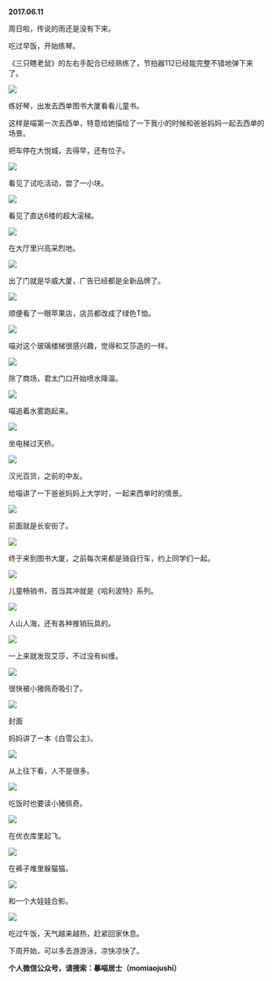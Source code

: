
          
            
**2017.06.11**

周日啦，传说的雨还是没有下来。

吃过早饭，开始练琴。

《三只瞎老鼠》的左右手配合已经熟练了，节拍器112已经能完整不错地弹下来了。




![](img/51001-7ef2c91882d383be.jpg)




练好琴，出发去西单图书大厦看看儿童书。

这样是喵第一次去西单，特意给她描绘了一下我小的时候和爸爸妈妈一起去西单的场景。

把车停在大悦城，去得早，还有位子。




![](img/51001-f5fe76ac5fdf8fc8.jpg)




看见了试吃活动，尝了一小块。




![](img/51001-8a011c0ca3bfe417.jpg)




看见了直达6楼的超大滚梯。




![](img/51001-4381038ac7f36962.jpg)




在大厅里兴高采烈地。




![](img/51001-affe2b5af42aaf72.jpg)




出了门就是华威大厦，广告已经都是全新品牌了。




![](img/51001-8915bcbf876057fc.jpg)




顺便看了一眼苹果店，店员都改成了绿色T恤。




![](img/51001-991a841a3265c80e.jpg)




喵对这个玻璃楼梯很感兴趣，觉得和艾莎造的一样。




![](img/51001-abe6ed69de89b067.jpg)




除了商场，君太门口开始喷水降温。




![](img/51001-15560b66b751f1cc.jpg)




喵追着水雾跑起来。




![](img/51001-8f379ec4ea6aedec.jpg)




坐电梯过天桥。




![](img/51001-6f55a83559ac5dfe.jpg)




汉光百货，之前的中友。

给喵讲了一下爸爸妈妈上大学时，一起来西单时的情景。




![](img/51001-f5b7ae74f812594e.jpg)




前面就是长安街了。




![](img/51001-07cf626d6196da2e.jpg)




终于来到图书大厦，之前每次来都是骑自行车，约上同学们一起。




![](img/51001-78a45fc5139ed56f.jpg)




儿童畅销书，首当其冲就是《哈利波特》系列。




![](img/51001-b01e19556b0e87e4.jpg)




人山人海，还有各种推销玩具的。




![](img/51001-08f5278d850b3a93.jpg)




一上来就发现艾莎，不过没有纠缠。




![](img/51001-3b17b36927be6f4e.jpg)




很快被小猪佩奇吸引了。




![](img/51001-0797723dfa540511.jpg)

封面


妈妈讲了一本《白雪公主》。




![](img/51001-fdd0507ccdb65d2c.jpg)




从上往下看，人不是很多。




![](img/51001-c570494f8d62c01e.jpg)




吃饭时也要读小猪佩奇。




![](img/51001-c3c7774a633c8537.jpg)




在优衣库里起飞。




![](img/51001-d9ff46be28319d0b.jpg)




在裤子堆里躲猫猫。




![](img/51001-ddfb8686bafdd296.jpg)




和一个大娃娃合影。




![](img/51001-12dc98a6f0b29ca1.jpg)




吃过午饭，天气越来越热，赶紧回家休息。

下周开始，可以多去游游泳，凉快凉快了。


**个人微信公众号，请搜索：摹喵居士（momiaojushi）**

          
        